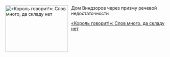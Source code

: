 <!--2025-07-05 10:15:00-->
<div class="yb">
  <div class="rss kino_kino"><a href="https://www.kino-teatr.ru/kino/art/tv/2014/" title="«Король говорит&#33;»: Слов много, да складу нет"><img src="https://www.kino-teatr.ru/art/4/1/2014/poster.jpg" width="196" height="147" align="left" hspace="5" style="margin: 0px 10px 0px 5px" alt="«Король говорит&#33;»: Слов много, да складу нет"/></a>Дом Виндзоров через призму речевой недостаточности <p class="titl"><a href="https://www.kino-teatr.ru/kino/art/tv/2014/">«Король говорит&#33;»: Слов много, да складу нет</a></p></div>
</div>
